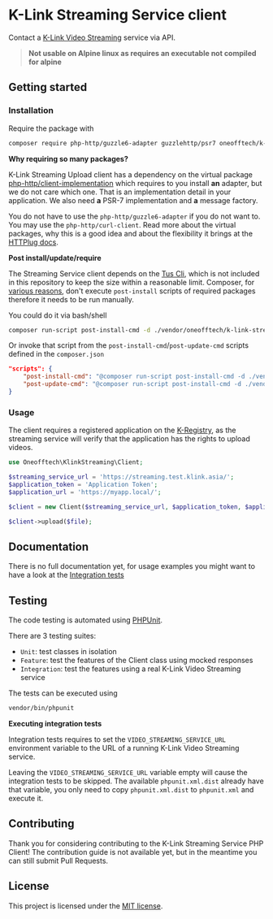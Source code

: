 # K-Link Streaming Service client

Contact a [K-Link Video Streaming](https://github.com/k-box/k-link-video-streaming) service via API.

> **Not usable on Alpine linux as requires an executable not compiled for alpine**

## Getting started

### Installation

Require the package with

```bash
composer require php-http/guzzle6-adapter guzzlehttp/psr7 oneofftech/k-link-streaming-upload-client
```

**Why requiring so many packages?**

K-Link Streaming Upload client has a dependency on the virtual package
[php-http/client-implementation](https://packagist.org/providers/php-http/client-implementation) which requires to you install **an** adapter, but we do not care which one. That is an implementation detail in your application. We also need **a** PSR-7 implementation and **a** message factory. 

You do not have to use the `php-http/guzzle6-adapter` if you do not want to. You may use the `php-http/curl-client`. Read more about the virtual packages, why this is a good idea and about the flexibility it brings at the [HTTPlug docs](http://docs.php-http.org/en/latest/httplug/users.html).

**Post install/update/require**

The Streaming Service client depends on the [Tus Cli](https://github.com/avvertix/tus-client-cli), 
which is not included in this repository to keep the size within a reasonable limit. Composer, 
for [various reasons](https://github.com/composer/composer/issues/1193), don't execute 
`post-install` scripts of required packages therefore it needs to be run manually.

You could do it via bash/shell

```bash
composer run-script post-install-cmd -d ./vendor/oneofftech/k-link-streaming-upload-client
```

Or invoke that script from the `post-install-cmd`/`post-update-cmd` scripts defined in the `composer.json`

```json
"scripts": {
    "post-install-cmd": "@composer run-script post-install-cmd -d ./vendor/oneofftech/k-link-streaming-upload-client",
    "post-update-cmd": "@composer run-script post-install-cmd -d ./vendor/oneofftech/k-link-streaming-upload-client"
}
```

### Usage

The client requires a registered application on the [K-Registry](https://github.com/k-box/k-link-registry), as the streaming service will verify that the application has the rights to upload videos.

```php
use Oneofftech\KlinkStreaming\Client;

$streaming_service_url = 'https://streaming.test.klink.asia/';
$application_token = 'Application Token';
$application_url = 'https://myapp.local/';

$client = new Client($streaming_service_url, $application_token, $application_url);

$client->upload($file);
```


## Documentation

There is no full documentation yet, for usage examples you might want to have a look at the [Integration tests](./tests/Integration/ClientUsageTest.php)


## Testing

The code testing is automated using [PHPUnit](https://phpunit.de/).

There are 3 testing suites:

- `Unit`: test classes in isolation
- `Feature`: test the features of the Client class using mocked responses
- `Integration`: test the features using a real K-Link Video Streaming service

The tests can be executed using

```bash
vendor/bin/phpunit
```

**Executing integration tests**

Integration tests requires to set the `VIDEO_STREAMING_SERVICE_URL` environment variable to the URL of a running K-Link Video Streaming service.

Leaving the `VIDEO_STREAMING_SERVICE_URL` variable empty will cause the integration tests to be skipped. The available `phpunit.xml.dist` already have that variable, you only need to copy `phpunit.xml.dist` to `phpunit.xml` and execute it.


## Contributing

Thank you for considering contributing to the K-Link Streaming Service PHP Client! The contribution guide is not available yet, but in the meantime you can still submit Pull Requests.

## License

This project is licensed under the [MIT license](./LICENSE).
